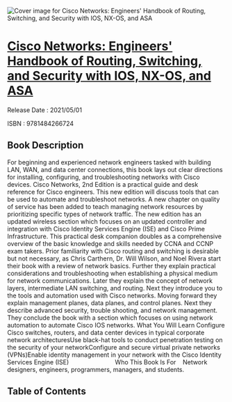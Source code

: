 ![Cover image for Cisco Networks: Engineers' Handbook of Routing, Switching, and Security with IOS, NX-OS, and ASA](https://imgdetail.ebookreading.net/cover/cover/202109/EB9781484266724.jpg)

[Cisco Networks: Engineers' Handbook of Routing, Switching, and Security with IOS, NX-OS, and ASA](https://ebookreading.net/view/book/Cisco+Networks%3A+Engineers%27+Handbook+of+Routing%2C+Switching%2C+and+Security+with+IOS%2C+NX-OS%2C+and+ASA-EB9781484266724_1.html "Cisco Networks: Engineers' Handbook of Routing, Switching, and Security with IOS, NX-OS, and ASA")
====================================================================================================================

Release Date : 2021/05/01

ISBN : 9781484266724

Book Description
-----------------

For beginning and experienced network engineers tasked with building LAN, WAN, and data center connections, this book lays out clear directions for installing, configuring, and troubleshooting networks with Cisco devices.&nbsp;Cisco Networks, 2nd Edition&nbsp;is a practical guide and desk reference for Cisco engineers. This new edition will discuss tools that can be used to automate and troubleshoot networks.&nbsp;A new chapter on quality of service has been added to teach managing network resources by prioritizing specific types of network traffic. The new edition has an updated wireless section which focuses on an updated controller and integration with Cisco Identity Services Engine (ISE) and Cisco Prime Infrastructure.
This practical desk companion doubles as a comprehensive overview of the basic knowledge and skills needed by CCNA and CCNP exam takers. Prior familiarity with Cisco routing and switching is desirable but not necessary, as Chris Carthern, Dr. Will Wilson, and Noel Rivera start their book with a review of network basics. Further they explain practical considerations and troubleshooting when establishing a physical medium for network communications.&nbsp;Later they explain the concept of network layers, intermediate LAN switching, and routing. Next they introduce you to the tools and automation used with Cisco networks. Moving forward they explain management planes, data planes, and control planes. Next they describe advanced security, trouble shooting, and network management. They conclude the book with a section which focuses on&nbsp;using network automation to automate Cisco IOS networks.
What You Will Learn
Configure Cisco switches, routers, and data center devices in typical corporate network architecturesUse black-hat tools to conduct penetration testing on the security of your networkConfigure and secure virtual private networks (VPNs)Enable identity management in your network with the Cisco Identity Services Engine (ISE)&nbsp; &nbsp; &nbsp; &nbsp; &nbsp; &nbsp; &nbsp; &nbsp; &nbsp; &nbsp; &nbsp; &nbsp; &nbsp; &nbsp;Who This Book Is For &nbsp;&nbsp;
 Network designers, engineers, programmers, managers, and students.
 


Table of Contents
-----------------

